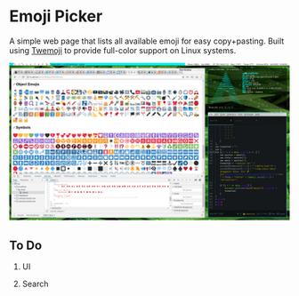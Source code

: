 Emoji Picker
============

A simple web page that lists all available emoji for easy copy+pasting.
Built using [Twemoji](https://github.com/twitter/twemoji) to provide full-color 
support on Linux systems.

![ScreenFetch](screenFetch-2018-09-01_14-47-56.png)


To Do
-----

1. UI

2. Search
